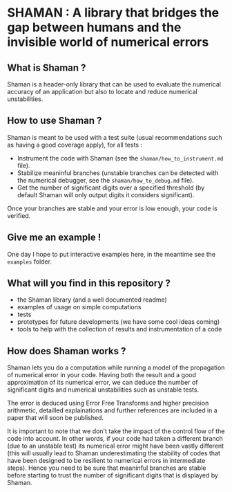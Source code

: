 # SHAMAN : A library that bridges the gap between humans and the invisible world of numerical errors

## What is Shaman ?

Shaman is a header-only library that can be used to evaluate the numerical accuracy of an application but also to locate and reduce numerical unstabilities.

## How to use Shaman ?

Shaman is meant to be used with a test suite (usual recommendations such as having a good coverage apply), for all tests :

- Instrument the code with Shaman (see the `shaman/how_to_instrument.md` file).
- Stabilize meaninful branches (unstable branches can be detected with the numerical debugger, see the `shaman/how_to_debug.md` file).
- Get the number of significant digits over a specified threshold (by default Shaman will only output digits it considers significant).

Once your branches are stable and your error is low enough, your code is verified.

## Give me an example !

One day I hope to put interactive examples here, in the meantime see the `examples` folder.

## What will you find in this repository ?

 - the Shaman library (and a well documented readme)
 - examples of usage on simple computations
 - tests
 - prototypes for future developments (we have some cool ideas coming)
 - tools to help with the collection of results and instrumentation of a code

## How does Shaman works ?

Shaman lets you do a computation while running a model of the propagation of numerical error in your code.
Having both the result and a good approximation of its numerical error, we can deduce the number of significant digits and numerical unstabilities such as unstable tests.

The error is deduced using Error Free Transforms and higher precision arithmetic, detailled explainations and further references are included in a paper that will soon be published.

It is important to note that we don't take the impact of the control flow of the code into account.
In other words, if your code had taken a different branch (due to an unstable test) its numerical error might have been vastly different
(this will usually lead to Shaman underestimating the stability of codes that have been designed to be resilient to numerical errors in intermediate steps).
Hence you need to be sure that meaninful branches are stable before starting to trust the number of significant digits that is displayed by Shaman.
